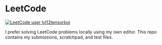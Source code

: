 # LeetCode

[![LeetCode user lvl12tensorboi](https://img.shields.io/badge/dynamic/json?style=plastic&labelColor=black&color=%23ffa116&label=Solved&query=solvedOverTotal&url=https%3A%2F%2Fleetcode-badge.vercel.app%2Fapi%2Fusers%2Flvl12tensorboi&logo=leetcode&logoColor=yellow)](https://leetcode.com/lvl12tensorboi/)

I prefer solving LeetCode problems locally using my own editor. This repo contains my submissions, scratchpad, and test files.
